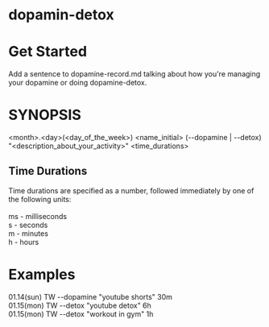 # dopamin-detox

# Get Started
Add a sentence to dopamine-record.md talking about how you're managing your dopamine or doing dopamine-detox.

# SYNOPSIS
\<month\>.\<day\>(\<day_of_the_week\>) \<name_initial\> (--dopamine | --detox) "\<description_about_your_activity\>" \<time_durations\>

## Time Durations
Time durations are specified as a number, followed immediately by one of the following units:<br>
<br>
ms - milliseconds<br>
s - seconds<br>
m - minutes<br>
h - hours<br>

# Examples 
01.14(sun) TW --dopamine "youtube shorts" 30m<br>
01.15(mon) TW --detox "youtube detox" 6h<br>
01.15(mon) TW --detox "workout in gym" 1h<br>
